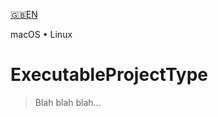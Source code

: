 

[🇬🇧EN](Documentation/🇬🇧EN%20Read%20Me.md) <!--Skip in Jazzy-->

macOS • Linux

# ExecutableProjectType

> Blah blah blah...
